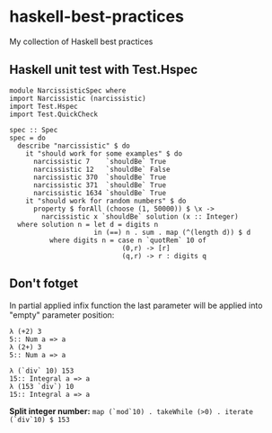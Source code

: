# haskell-best-practices
My collection of Haskell best practices 

## Haskell unit test with Test.Hspec
```
module NarcissisticSpec where
import Narcissistic (narcissistic)
import Test.Hspec
import Test.QuickCheck

spec :: Spec
spec = do
  describe "narcissistic" $ do
    it "should work for some examples" $ do
      narcissistic 7    `shouldBe` True
      narcissistic 12   `shouldBe` False
      narcissistic 370  `shouldBe` True
      narcissistic 371  `shouldBe` True
      narcissistic 1634 `shouldBe` True
    it "should work for random numbers" $ do
      property $ forAll (choose (1, 50000)) $ \x ->
        narcissistic x `shouldBe` solution (x :: Integer)
  where solution n = let d = digits n
                     in (==) n . sum . map (^(length d)) $ d
          where digits n = case n `quotRem` 10 of
                            (0,r) -> [r]
                            (q,r) -> r : digits q
```

## Don't fotget
In partial applied infix function the last parameter will be applied into "empty" parameter position:
```
λ (+2) 3
5:: Num a => a
λ (2+) 3
5:: Num a => a

λ (`div` 10) 153
15:: Integral a => a
λ (153 `div`) 10
15:: Integral a => a
```
**Split integer number:** ```map (`mod`10) . takeWhile (>0) . iterate (`div`10) $ 153``` 
